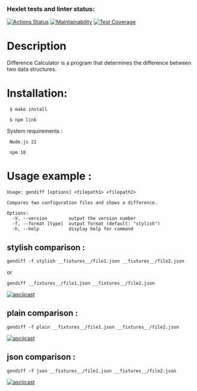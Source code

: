 ### Hexlet tests and linter status:
[![Actions Status](https://github.com/cushog74/frontend-project-46/actions/workflows/hexlet-check.yml/badge.svg)](https://github.com/cushog74/frontend-project-46/actions)
[![Maintainability](https://api.codeclimate.com/v1/badges/62102a8551abe9e36f95/maintainability)](https://codeclimate.com/github/cushog74/frontend-project-46/maintainability)
[![Test Coverage](https://api.codeclimate.com/v1/badges/62102a8551abe9e36f95/test_coverage)](https://codeclimate.com/github/cushog74/frontend-project-46/test_coverage)

# Description

Difference Calculator is a program that determines the difference between two data structures.

# Installation:

```
 $ make install

 $ npm link
```
System requirements :

```
 Node.js 21

 npm 10
```

# Usage example :

```
Usage: gendiff [options] <filepath1> <filepath2>

Compares two configuration files and shows a difference.

Options:
  -V, --version        output the version number
  -f, --format [type]  output format (default: "stylish")
  -h, --help           display help for command
```


## stylish comparison :
```
gendiff -f stylish __fixtures__/file1.json __fixtures__/file2.json
```
or
```
gendiff __fixtures__/file1.json __fixtures__/file2.json
```
[![asciicast](https://asciinema.org/a/664768.svg)](https://asciinema.org/a/664768)

## plain comparison :
```
gendiff -f plain __fixtures__/file1.json __fixtures__/file2.json
```
[![asciicast](https://asciinema.org/a/664770.svg)](https://asciinema.org/a/664770)

## json comparison :
```
gendiff -f json __fixtures__/file1.json __fixtures__/file2.json
```
[![asciicast](https://asciinema.org/a/664771.svg)](https://asciinema.org/a/664771)
